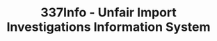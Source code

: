 ---
layout: default
bigquery: https://console.cloud.google.com/bigquery?p=patents-public-data&d=usitc_investigations&page=dataset&project=sheets-management-319211
citation: US International Trade Commission 337Info Unfair Import Investigations Information
  System
contributors: US International Trade Comission
cost: None
description: US International Trade Commission 337Info Unfair Import Investigations
  Information System contains data on investigations done under Section 337. Section
  337 declares the infringement of certain statutory intellectual property rights
  and other forms of unfair competition in import trade to be unlawful practices.
  Most Section 337 investigations involve allegations of patent or registered trademark
  infringement.
documentation: FAQ and tutorial available on the site
last_edit: 04/10/2022, 09:42:54
location: https://pubapps2.usitc.gov/337external/
maintained_by: US International Trade Comission
schema_fields:
- investigationNo
- lastUpdated
- ouiiParticipation
- scheduledEndDateEvidHear
- title
- startDateMarkmanHearing
- finalIdOnViolationDue
- respondent
- teoReliefGranted
- finalDetViolation
- investigationType
- targetDate
- internalRemand
- publication_number
- teoProceedingInvolved
- ouiiAttorney
- issueDateOtherNonFinal
- aljAssigned
- dateComplaintFiled
- currentStatus
- actualStartDateEvidHear
- cafcAppeals
- id
- complainant
- dateCreated
- teoIdDueDate
- dateOfPublicationFrNotice
- patentNumber
- investigationTermDate
- currentActiveALJ
- gcAttorney
- htsNumbers
- docketNo
- patentNumbers
- finalIdOnViolationIssue
- invUnfairAct
- actualEndDateEvidHear
- copyrightNumbers
- markmanHearing
- endDateMarkmanHearing
- scheduledStartDateEvidHear
- trademarkNumbers
- finalDetNoViolation
- teoIdIssueDate
shortname: unfair_import_investigations
tags:
- import
- legal
- trade
timeframe: 2008-2021 (prior to 2008 downloadable as a JSON file)
title: 337Info - Unfair Import Investigations Information System
uuid: 2721f5ec-e599-4890-9265-9706719fc71e
---